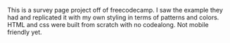 This is a survey page project off of freecodecamp. I saw the example they had and replicated it with my own styling in terms of patterns and colors. HTML and css were built from scratch with no codealong. Not mobile friendly yet.
